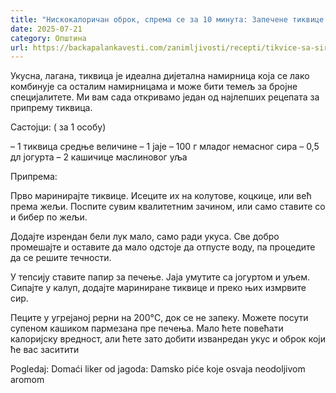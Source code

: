 ```yaml
---
title: "Нискокалоричан оброк, спрема се за 10 минута: Запечене тиквице са сиром и јајима"
date: 2025-07-21
category: Општина
url: https://backapalankavesti.com/zanimljivosti/recepti/tikvice-sa-sirom-i-jajima/
---
```


Укусна, лагана, тиквица је идеална дијетална намирница која се лако комбинује са осталим намирницама и може бити темељ за бројне специјалитете. Ми вам сада откривамо један од најлепших рецепата за припрему тиквица.

Састојци:
( за 1 особу)

– 1 тиквица средње величине
– 1 јаје
– 100 г младог немасног сира
– 0,5 дл јогурта
– 2 кашичице маслиновог уља

Припрема:

Прво маринирајте тиквице. Исеците их на колутове, коцкице, или већ према жељи. Поспите сувим квалитетним зачином, или само ставите со и бибер по жељи.

Додајте изрендан бели лук мало, само ради укуса. Све добро промешајте и оставите да мало одстоје да отпусте воду, па процедите да се решите течности.

У тепсију ставите папир за печење. Јаја умутите са јогуртом и уљем. Сипајте у калуп, додајте мариниране тиквице и преко њих измрвите сир.

Пеците у угрејаној рерни на 200°C, док се не запеку. Можете посути супеном кашиком пармезана пре печења. Мало ћете повећати калоријску вредност, али ћете зато добити изванредан укус и оброк који ће вас заситити

Pogledaj: Domaći liker od jagoda: Damsko piće koje osvaja neodoljivom aromom
